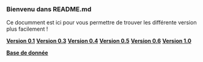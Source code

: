### Bienvenu dans README.md

Ce documment est ici pour vous permettre de trouver les différente version plus facilement !

**[Version 0.1](https://github.com/DAMFEED/Gest_log_proj/tree/Version-v0.1)**
**[Version 0.3](https://github.com/DAMFEED/Gest_log_proj/tree/Version-v0.3)**
**[Version 0.4](https://github.com/DAMFEED/Gest_log_proj/tree/Version-v0.4)**
**[Version 0.5](https://github.com/DAMFEED/Gest_log_proj/tree/Version-v0.5)**
**[Version 0.6](https://github.com/DAMFEED/Gest_log_proj/tree/Version-v0.6)**
**[Version 1.0](https://github.com/DAMFEED/Gest_log_proj/tree/Version-v1.0)**

**[Base de donnée](https://github.com/DAMFEED/Gest_log_proj/tree/Base-de-donnee)**
